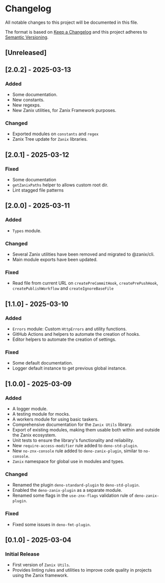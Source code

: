 # Changelog

All notable changes to this project will be documented in this file.

The format is based on [Keep a Changelog](http://keepachangelog.com/en/1.0.0/) and this project
adheres to [Semantic Versioning](http://semver.org/spec/v2.0.0.html).

## [Unreleased]

## [2.0.2] - 2025-03-13

### Added

- Some documentation.
- New constants.
- New regexps.
- New Zanix utilities, for Zanix Framework purposes.

### Changed

- Exported modules on `constants` and `regex`
- Zanix Tree update for `Zanix` libraries.

## [2.0.1] - 2025-03-12

### Fixed

- Some documentation
- `getZanixPaths` helper to allows custom root dir.
- Lint stagged file patterns

## [2.0.0] - 2025-03-11

### Added

- `Types` module.

### Changed

- Several Zanix utilities have been removed and migrated to @zanix/cli.
- Main module exports have been updated.

### Fixed

- Read file from current URL on `createPreCommitHook`, `createPrePushHook`, `createPublishWorkflow` and `createIgnoreBaseFile`

## [1.1.0] - 2025-03-10

### Added

- `Errors` module: Custom `HttpErrors` and utility functions.
- GitHub Actions and helpers to automate the creation of hooks.
- Editor helpers to automate the creation of settings.

### Fixed

- Some default documentation.
- Logger default instance to get previous global instance.

## [1.0.0] - 2025-03-09

### Added

- A logger module.
- A testing module for mocks.
- A workers module for using basic taskers.
- Comprehensive documentation for the `Zanix Utils` library.
- Export of existing modules, making them usable both within and outside the Zanix ecosystem.
- Unit tests to ensure the library's functionality and reliability.
- New `require-access-modifier` rule added to `deno-std-plugin`.
- New `no-znx-console` rule added to `deno-zanix-plugin`, similar to `no-console`.
- `Zanix` namespace for global use in modules and types.

### Changed

- Renamed the plugin `deno-standard-plugin` to `deno-std-plugin`.
- Enabled the `deno-zanix-plugin` as a separate module.
- Renamed some flags in the `use-znx-flags` validation rule of `deno-zanix-plugin`.

### Fixed

- Fixed some issues in `deno-fmt-plugin`.

## [0.1.0] - 2025-03-04

### Initial Release

- First version of `Zanix Utils`.
- Provides linting rules and utilities to improve code quality in projects using the Zanix
  framework.
